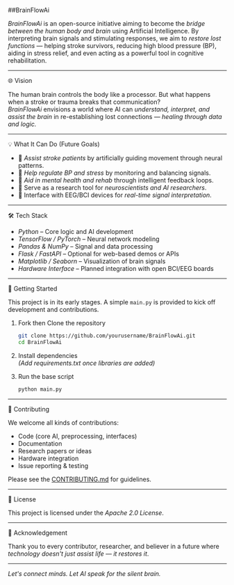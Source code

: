 ##BrainFlowAi

*BrainFlowAi* is an open-source initiative aiming to become the *bridge between the human body and brain* using Artificial Intelligence. By interpreting brain signals and stimulating responses, we aim to *restore lost functions* — helping stroke survivors, reducing high blood pressure (BP), aiding in stress relief, and even acting as a powerful tool in cognitive rehabilitation.

---

🌐 Vision

The human brain controls the body like a processor. But what happens when a stroke or trauma breaks that communication?  
*BrainFlowAi* envisions a world where AI can *understand, interpret, and assist the brain* in re-establishing lost connections — *healing through data and logic.*

---

💡 What It Can Do (Future Goals)

- 🧠 *Assist stroke patients* by artificially guiding movement through neural patterns.
- 💓 *Help regulate BP and stress* by monitoring and balancing signals.
- 🧘 *Aid in mental health and rehab* through intelligent feedback loops.
- 🔬 Serve as a research tool for *neuroscientists and AI researchers*.
- 🧬 Interface with EEG/BCI devices for *real-time signal interpretation*.

---

🛠️ Tech Stack

- *Python* – Core logic and AI development
- *TensorFlow / PyTorch* – Neural network modeling
- *Pandas & NumPy* – Signal and data processing
- *Flask / FastAPI* – Optional for web-based demos or APIs
- *Matplotlib / Seaborn* – Visualization of brain signals
- *Hardware Interface* – Planned integration with open BCI/EEG boards

---

🚀 Getting Started

This project is in its early stages. A simple `main.py` is provided to kick off development and contributions.

1. Fork then Clone the repository  
   ```bash
   git clone https://github.com/yourusername/BrainFlowAi.git
   cd BrainFlowAi
   ```

2. Install dependencies  
   *(Add requirements.txt once libraries are added)*

3. Run the base script  
   ```bash
   python main.py
   ```

---

🤝 Contributing

We welcome all kinds of contributions:
- Code (core AI, preprocessing, interfaces)
- Documentation
- Research papers or ideas
- Hardware integration
- Issue reporting & testing

Please see the [CONTRIBUTING.md](./CONTRIBUTING.md) for guidelines.

---

📜 License

This project is licensed under the *Apache 2.0 License*.

---

🙏 Acknowledgement

Thank you to every contributor, researcher, and believer in a future where *technology doesn't just assist life — it restores it*.

---

*Let's connect minds. Let AI speak for the silent brain.*

